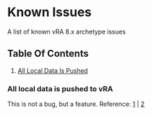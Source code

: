 # Known Issues

A list of known vRA 8.x archetype issues

## Table Of Contents

1. [All Local Data Is Pushed](#all-local-data-is-pushed-to-vra)

### All local data is pushed to vRA

This is not a bug, but a feature. Reference: [1][1] | [2][2]

[1]: Core%20Concepts.md#data-handling "Data Handling"
[2]: ../Operations/Pushing.md#usage "Pushing"
